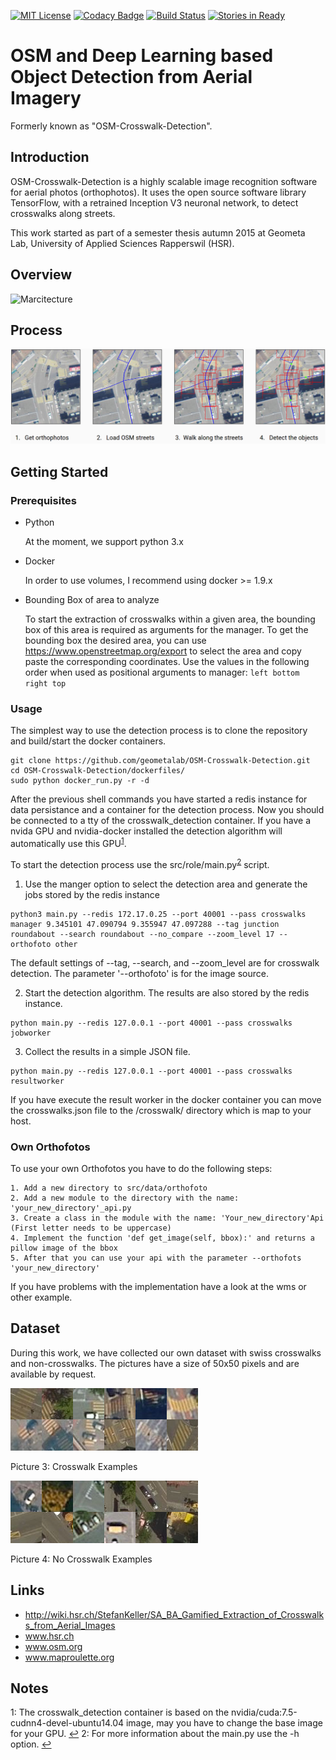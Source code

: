 [![MIT License](https://img.shields.io/badge/license-MIT-blue.svg)](LICENSE)
[![Codacy Badge](https://api.codacy.com/project/badge/grade/6d2ec33de73d4f929dfab6c0f186f1d7)](https://www.codacy.com/app/marcelhuberfoo/OSM-Crosswalk-Detection)
[![Build Status](https://travis-ci.org/geometalab/OSMDeepOD.svg?branch=master)](https://travis-ci.org/geometalab/OSMDeepOD)
[![Stories in Ready](https://badge.waffle.io/geometalab/OSM-Crosswalk-Detection.svg?label=ready&title=Ready)](http://waffle.io/geometalab/OSM-Crosswalk-Detection)


#  OSM and Deep Learning based Object Detection from Aerial Imagery 

Formerly known as "OSM-Crosswalk-Detection".

## Introduction

OSM-Crosswalk-Detection is a highly scalable image recognition software for aerial photos (orthophotos). It uses the open source software library TensorFlow, with a retrained Inception V3 neuronal network, to detect crosswalks along streets.

This work started as part of a semester thesis autumn 2015 at Geometa Lab, University of Applied Sciences Rapperswil (HSR).

## Overview

![Marcitecture](http://s11.postimg.org/7bdx1cetf/SA_Overview_new.png)

## Process
![Detection-Example1](imgs/process.png)

## Getting Started

### Prerequisites

- Python

  At the moment, we support python 3.x

- Docker

  In order to use volumes, I recommend using docker >= 1.9.x

- Bounding Box of area to analyze

  To start the extraction of crosswalks within a given area, the bounding box of this area is required as arguments for the manager. To get the bounding box the desired area, you can use https://www.openstreetmap.org/export to select the area and copy paste the corresponding coordinates. Use the values in the following order when used as positional arguments to manager: `left bottom right top`

### Usage
The simplest way to use the detection process is to clone the repository and build/start the docker containers.

```
git clone https://github.com/geometalab/OSM-Crosswalk-Detection.git
cd OSM-Crosswalk-Detection/dockerfiles/
sudo python docker_run.py -r -d
```

After the previous shell commands you have started a redis instance for data persistance and a container for the detection process.
Now you should be connected to a tty of the crosswalk_detection container. If you have a nvida GPU and nvidia-docker installed the detection algorithm will automatically use this GPU<sup id="a1">[1](#GPU)</sup>.

To start the detection process use the src/role/main.py<sup id="a2">[2](#main)</sup> script.

1. Use the manger option to select the detection area and generate the jobs stored by the redis instance
```
python3 main.py --redis 172.17.0.25 --port 40001 --pass crosswalks manager 9.345101 47.090794 9.355947 47.097288 --tag junction roundabout --search roundabout --no_compare --zoom_level 17 --orthofoto other
```
The default settings of --tag, --search, and --zoom_level are for crosswalk detection.
The parameter '--orthofoto' is for the image source.


2. Start the detection algorithm. The results are also stored by the redis instance.
```
python main.py --redis 127.0.0.1 --port 40001 --pass crosswalks jobworker
```

3. Collect the results in a simple JSON file.
```
python main.py --redis 127.0.0.1 --port 40001 --pass crosswalks resultworker
```

If you have execute the result worker in the docker container you can move the crosswalks.json file to the /crosswalk/ directory which is map to your host.



### Own Orthofotos
To use your own Orthofotos you have to do the following steps:

    1. Add a new directory to src/data/orthofoto
    2. Add a new module to the directory with the name: 'your_new_directory'_api.py
    3. Create a class in the module with the name: 'Your_new_directory'Api   (First letter needs to be uppercase)
    4. Implement the function 'def get_image(self, bbox):' and returns a pillow image of the bbox
    5. After that you can use your api with the parameter --orthofots 'your_new_directory'

If you have problems with the implementation have a look at the wms or other example.


## Dataset
During this work, we have collected our own dataset with swiss crosswalks and non-crosswalks. The pictures have a size of 50x50 pixels and are available by request.

![Crosswalk Examples](imgs/Zebrastreifen_examples.png)

Picture 3: Crosswalk Examples

![No-Crosswalk Examples](imgs/No_Zebrastreifen_examples.png)

Picture 4: No Crosswalk Examples


## Links
- http://wiki.hsr.ch/StefanKeller/SA_BA_Gamified_Extraction_of_Crosswalks_from_Aerial_Images
- www.hsr.ch
- www.osm.org
- www.maproulette.org


## Notes
<a name="GPU">1</a>: The crosswalk_detection container is based on the nvidia/cuda:7.5-cudnn4-devel-ubuntu14.04 image, may you have to change the base image for your GPU. [↩](#a1)
<a name="main">2</a>: For more information about the main.py use the -h option. [↩](#a2)
